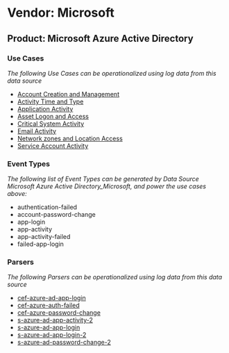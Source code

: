 Vendor: Microsoft
=================
Product: Microsoft Azure Active Directory
-----------------------------------------

### Use Cases

_The following Use Cases can be operationalized using log data from this data source_

* [Account Creation and Management](../UseCases/usecase_account_creation_and_management.md)
* [Activity Time  and Type](../UseCases/usecase_activity_time__and_type.md)
* [Application Activity](../UseCases/usecase_application_activity.md)
* [Asset Logon and Access](../UseCases/usecase_asset_logon_and_access.md)
* [Critical System Activity](../UseCases/usecase_critical_system_activity.md)
* [Email Activity](../UseCases/usecase_email_activity.md)
* [Network zones and Location Access](../UseCases/usecase_network_zones_and_location_access.md)
* [Service Account Activity](../UseCases/usecase_service_account_activity.md)


### Event Types

_The following list of Event Types can be generated by Data Source Microsoft Azure Active Directory_Microsoft, and power the use cases above:_

- authentication-failed
- account-password-change
- app-login
- app-activity
- app-activity-failed
- failed-app-login


### Parsers

_The following Parsers can be operationalized using log data from this data source_

* [cef-azure-ad-app-login](../Parsers/parserContent_cef-azure-ad-app-login.md)
* [cef-azure-auth-failed](../Parsers/parserContent_cef-azure-auth-failed.md)
* [cef-azure-password-change](../Parsers/parserContent_cef-azure-password-change.md)
* [s-azure-ad-app-activity-2](../Parsers/parserContent_s-azure-ad-app-activity-2.md)
* [s-azure-ad-app-login](../Parsers/parserContent_s-azure-ad-app-login.md)
* [s-azure-ad-app-login-2](../Parsers/parserContent_s-azure-ad-app-login-2.md)
* [s-azure-ad-password-change-2](../Parsers/parserContent_s-azure-ad-password-change-2.md)
